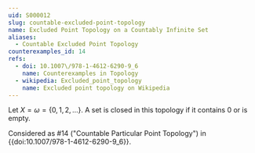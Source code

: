 ```yaml
---
uid: S000012
slug: countable-excluded-point-topology
name: Excluded Point Topology on a Countably Infinite Set
aliases:
  - Countable Excluded Point Topology
counterexamples_id: 14
refs:
  - doi: 10.1007\/978-1-4612-6290-9_6
    name: Counterexamples in Topology
  - wikipedia: Excluded_point_topology
    name: Excluded point topology on Wikipedia
---
```

Let $X=\omega=\{0,1,2,\dots\}$.
A set is closed in this topology if it contains $0$ or is empty.

Considered as #14 ("Countable Particular Point Topology")
in {{doi:10.1007\/978-1-4612-6290-9_6}}.

<!-- [[Proof of Topology]]
To prove the first condition, note that $X\in \tau$ by definition. Now, note that $\emptyset \subset X$ and $p\notin \emptyset$. It follows that $\emptyset \in \tau$.
Now to prove the second condition, consider $\bigcup_{i\in I} U_i$ where $I$ is some arbitrary indexing set. It follows that there are two cases, either $p\in \bigcup_{i\in I} U_i$ or $p\notin \bigcup_{i\in I} U_i$. For the case in which $p$ is in the union, it must be the case that $X$ is in the union, because the only open set containing $p$ is $X$. It follows then that the union is $X$. So in this case, the second condition holds. To prove the second case, when $p$ is not in the union, we simply have an arbitrary union of subsets of $X$ which must be a subset of $X$ that does not contain $p$. So, the second condition holds for this case.
To prove the final condition, consider $\bigcap_i^n U_i$. Again, there are two cases here, either $p$ is in the intersection, or it is not. For when $p$ is in the intersection, note that every open set other than $X$ does not contain $p$. So for $p$ to be in the intersection, it must be the case that $X$ is the only set in the intersection and thus it is open. Now if $p$ is not in the intersection, it must be a subset of $X$ that does not contain $p$. So in both cases, the intersection is open, and thus the final condition holds and $\tau$ is a topology on $X$.
 -->
